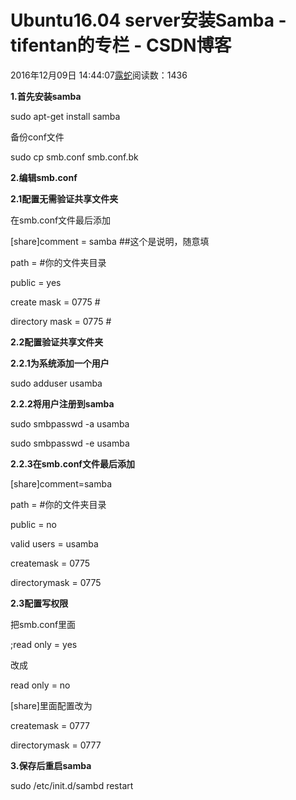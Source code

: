 # Ubuntu16.04 server安装Samba - tifentan的专栏 - CSDN博客





2016年12月09日 14:44:07[露蛇](https://me.csdn.net/tifentan)阅读数：1436










**1.首先安装samba**

sudo apt-get install samba


备份conf文件

sudo cp smb.conf smb.conf.bk


**2.编辑smb.conf**

**2.1配置无需验证共享文件夹**

在smb.conf文件最后添加

[share]comment = samba ##这个是说明，随意填

path = #你的文件夹目录

public = yes

create mask = 0775 #

directory mask = 0775 #

**2.2配置验证共享文件夹**


**2.2.1为系统添加一个用户**

sudo adduser usamba

**2.2.2将用户注册到samba**

sudo smbpasswd -a usamba

sudo smbpasswd -e usamba

**2.2.3在smb.conf文件最后添加**

[share]comment=samba

path = #你的文件夹目录

public = no

valid users = usamba

createmask
= 0775

directorymask
= 0775

**2.3配置写权限**


把smb.conf里面

;read only = yes

改成

read only = no

[share]里面配置改为



createmask
= 0777

directorymask
= 0777

**3.保存后重启samba**

sudo /etc/init.d/sambd restart







